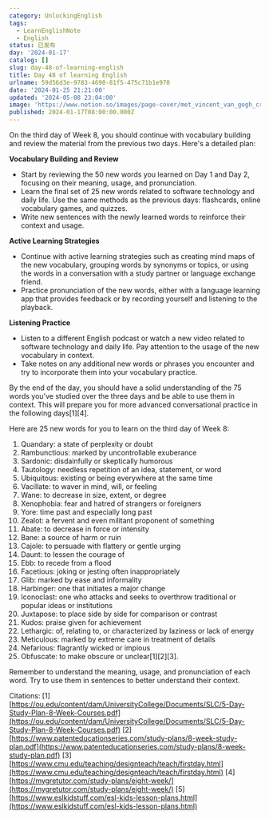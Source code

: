 ```yaml
---
category: UnlockingEnglish
tags:
  - LearnEnglishNote
  - English
status: 已发布
day: '2024-01-17'
catalog: []
slug: day-48-of-learning-english
title: Day 48 of learning English
urlname: 59d56d3e-9783-4690-81f5-475c71b1e970
date: '2024-01-25 21:21:00'
updated: '2024-05-08 23:04:00'
image: 'https://www.notion.so/images/page-cover/met_vincent_van_gogh_cradle.jpg'
published: 2024-01-17T08:00:00.000Z
---
```


On the third day of Week 8, you should continue with vocabulary building and review the material from the previous two days. Here's a detailed plan:


**Vocabulary Building and Review**

- Start by reviewing the 50 new words you learned on Day 1 and Day 2, focusing on their meaning, usage, and pronunciation.
- Learn the final set of 25 new words related to software technology and daily life. Use the same methods as the previous days: flashcards, online vocabulary games, and quizzes.
- Write new sentences with the newly learned words to reinforce their context and usage.

**Active Learning Strategies**

- Continue with active learning strategies such as creating mind maps of the new vocabulary, grouping words by synonyms or topics, or using the words in a conversation with a study partner or language exchange friend.
- Practice pronunciation of the new words, either with a language learning app that provides feedback or by recording yourself and listening to the playback.

**Listening Practice**

- Listen to a different English podcast or watch a new video related to software technology and daily life. Pay attention to the usage of the new vocabulary in context.
- Take notes on any additional new words or phrases you encounter and try to incorporate them into your vocabulary practice.

By the end of the day, you should have a solid understanding of the 75 words you've studied over the three days and be able to use them in context. This will prepare you for more advanced conversational practice in the following days[1][4].


Here are 25 new words for you to learn on the third day of Week 8:

1. Quandary: a state of perplexity or doubt
2. Rambunctious: marked by uncontrollable exuberance
3. Sardonic: disdainfully or skeptically humorous
4. Tautology: needless repetition of an idea, statement, or word
5. Ubiquitous: existing or being everywhere at the same time
6. Vacillate: to waver in mind, will, or feeling
7. Wane: to decrease in size, extent, or degree
8. Xenophobia: fear and hatred of strangers or foreigners
9. Yore: time past and especially long past
10. Zealot: a fervent and even militant proponent of something
11. Abate: to decrease in force or intensity
12. Bane: a source of harm or ruin
13. Cajole: to persuade with flattery or gentle urging
14. Daunt: to lessen the courage of
15. Ebb: to recede from a flood
16. Facetious: joking or jesting often inappropriately
17. Glib: marked by ease and informality
18. Harbinger: one that initiates a major change
19. Iconoclast: one who attacks and seeks to overthrow traditional or popular ideas or institutions
20. Juxtapose: to place side by side for comparison or contrast
21. Kudos: praise given for achievement
22. Lethargic: of, relating to, or characterized by laziness or lack of energy
23. Meticulous: marked by extreme care in treatment of details
24. Nefarious: flagrantly wicked or impious
25. Obfuscate: to make obscure or unclear[1][2][3].

Remember to understand the meaning, usage, and pronunciation of each word. Try to use them in sentences to better understand their context.


Citations:
[1] [https://ou.edu/content/dam/UniversityCollege/Documents/SLC/5-Day-Study-Plan-8-Week-Courses.pdf](https://ou.edu/content/dam/UniversityCollege/Documents/SLC/5-Day-Study-Plan-8-Week-Courses.pdf)
[2] [https://www.patenteducationseries.com/study-plans/8-week-study-plan.pdf](https://www.patenteducationseries.com/study-plans/8-week-study-plan.pdf)
[3] [https://www.cmu.edu/teaching/designteach/teach/firstday.html](https://www.cmu.edu/teaching/designteach/teach/firstday.html)
[4] [https://mygretutor.com/study-plans/eight-week/](https://mygretutor.com/study-plans/eight-week/)
[5] [https://www.eslkidstuff.com/esl-kids-lesson-plans.html](https://www.eslkidstuff.com/esl-kids-lesson-plans.html)


